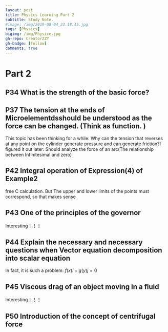 ```yaml
---
layout: post
title: Physics Learning Part 2
subtitle: Study Note.
#image: /img/2019-08-04_23.18.15.jpg
tags: [Physics]
bigimg: /img/Physice.jpg
gh-repo: CreatorZZY
gh-badge: [follow]
comments: true
---
```


# Part 2

## P34 What is the strength of the basic force?

## P37 The tension at the ends of Microelementdsshould be understood as the force can be changed. (Think as function. )
This topic has been thinking for a while:
Why can the tension that reverses at any point on the cylinder generate pressure and can generate friction?I figured it out later: Should analyze the force of an arc(The relationship between Infinitesimal and zero)

## P42 Integral operation of Expression(4) of Example2
free C calculation.
But The upper and lower limits of the points must correspond, so that makes sense

## P43 One of the principles of the governor
Interesting！！！

## P44 Explain the necessary and necessary questions when Vector equation decomposition into scalar equation
In fact, it is such a problem: $f(x)i + g(y)j = 0$

## P45 Viscous drag of an object moving in a fluid
Interesting！！！

## P50 Introduction of the concept of centrifugal force
